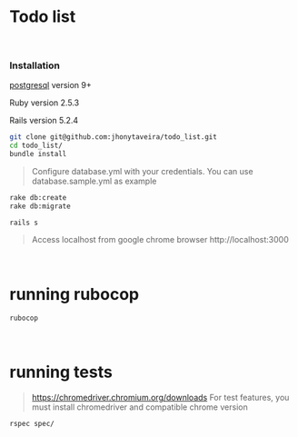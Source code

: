 # Todo list
&nbsp;
### Installation
   [postgresql](https://www.postgresql.org/) version 9+
 
   Ruby version 2.5.3
 
   Rails version 5.2.4
 
```sh
git clone git@github.com:jhonytaveira/todo_list.git
cd todo_list/
bundle install
```
>
> Configure database.yml with your credentials. You can use database.sample.yml as example
>
```sh
rake db:create
rake db:migrate
```

```sh
rails s
```
>
>Access localhost from google chrome browser   http://localhost:3000
>
&nbsp;
&nbsp;

# running rubocop
  ```sh
rubocop
```
&nbsp;
&nbsp;

# running tests

>
> https://chromedriver.chromium.org/downloads For test features, you must install chromedriver and compatible chrome version
> 
>

```sh
rspec spec/
```
